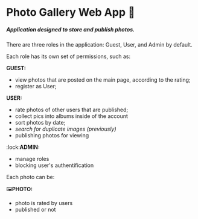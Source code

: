 <h1>Photo Gallery Web App 📸 </h1>


<h5>Application designed to store and publish photos.</h5>


There are three roles in the application: Guest, User, and Admin by default.

Each role has its own set of permissions, such as:

</n>
<b>GUEST:</b>
<ul>
<li>
view photos that are posted on the main page, according to the rating;
</li>
<li>
register as User;
</li>
</ul>
</n>
<b>USER:</b>
<ul>
<li>
rate photos of other users that are published;
</li>
<li>
collect pics into albums inside of the account
</li>
<li>
sort photos by date;
</li>
<li>
<i>search for duplicate images (previously)</i>
</li>
<li>
publishing photos for viewing
</li>
</ul>
</n>
:lock:<b>ADMIN:</b>
<ul>
<li>
manage roles
</li>
<li>
blocking user's authentification
</li>
</ul>

Each photo can be:

</n>
🖼️<b>PHOTO:</b>
<ul>
<li>
photo is rated by users
</li>
<li>published or not</li>
</ul>
